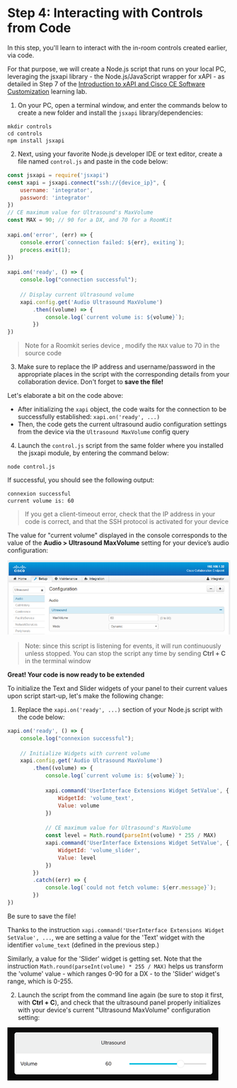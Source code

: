 # Step 4: Interacting with Controls from Code

In this step, you'll learn to interact with the in-room controls created earlier, via code.

For that purpose, we will create a Node.js script that runs on your local PC, leveraging the jsxapi library - the Node.js/JavaScript wrapper for xAPI - as detailed in Step 7 of the [Introduction to xAPI and Cisco CE Software Customization]( https://learninglabs.cisco.com/lab/collab-xapi-intro/step/7) learning lab.

1. On your PC, open a terminal window, and enter the commands below to create a new folder and install the `jsxapi` library/dependencies:

  ```shell
  mkdir controls
  cd controls
  npm install jsxapi
  ```

2.  Next, using your favorite Node.js developer IDE or text editor, create a file named `control.js` and paste in the code below:

  ```javascript
  const jsxapi = require('jsxapi')
  const xapi = jsxapi.connect("ssh://{device_ip}", {
      username: 'integrator',
      password: 'integrator'
  })
  // CE maximum value for Ultrasound's MaxVolume
  const MAX = 90; // 90 for a DX, and 70 for a RoomKit

  xapi.on('error', (err) => {
      console.error(`connection failed: ${err}, exiting`);
      process.exit(1);
  })

  xapi.on('ready', () => {
      console.log("connection successful");

      // Display current Ultrasound volume
      xapi.config.get('Audio Ultrasound MaxVolume')
          .then((volume) => {
              console.log(`current volume is: ${volume}`);
          })
  })
  ```
  >Note for a Roomkit series device , modify the `MAX` value to 70 in the source code

3. Make sure to replace the IP address and username/password in the appropriate places in the script with the corresponding details from your collaboration device.  Don't forget to **save the file!**

  Let's elaborate a bit on the code above:
  - After initializing the `xapi` object, the code waits for the connection to be successfully established: `xapi.on('ready', ...)`
  - Then, the code gets the current ultrasound audio configuration settings from the device via the `Ultrasound MaxVolume` config query

4. Launch the `control.js` script from the same folder where you installed the jsxapi module, by entering the command below:

  ```shell
  node control.js
  ```

  If successful, you should see the following output:
  ```shell
  connexion successful
  current volume is: 60
  ```
  >If you get a client-timeout error, check that the IP address in your code is correct, and that the SSH protocol is activated for your device

The value for "current volume" displayed in the console corresponds to the value of the **Audio > Ultrasound MaxVolume** setting for your device’s audio configuration:

![Ultrasound Configuration](assets/images/step4-ultrasound-configuration.png)

>Note: since this script is listening for events, it will run continuously unless stopped.  You can stop the script any time by sending **Ctrl + C** in the terminal window

**Great! Your code is now ready to be extended**

To initialize the Text and Slider widgets of your panel to their current values upon script start-up, let's make the following change:

1. Replace the `xapi.on('ready', ...)` section of your Node.js script with the code below:

  ```javascript
  xapi.on('ready', () => {
      console.log("connexion successful");

      // Initialize Widgets with current volume
      xapi.config.get('Audio Ultrasound MaxVolume')
          .then((volume) => {
              console.log(`current volume is: ${volume}`);

              xapi.command('UserInterface Extensions Widget SetValue', {
                  WidgetId: 'volume_text',
                  Value: volume
              })

              // CE maximum value for Ultrasound's MaxVolume
              const level = Math.round(parseInt(volume) * 255 / MAX)
              xapi.command('UserInterface Extensions Widget SetValue', {
                  WidgetId: 'volume_slider',
                  Value: level
              })
          })
          .catch((err) => {
              console.log(`could not fetch volume: ${err.message}`);
          })
  })
  ```
  Be sure to save the file!

  Thanks to the instruction `xapi.command('UserInterface Extensions Widget SetValue', ...`, we are setting a value for the 'Text' widget with the identifier `volume_text` (defined in the previous step.)

  Similarly, a value for the 'Slider' widget is getting set. Note that the instruction `Math.round(parseInt(volume) * 255 / MAX)` helps us transform the 'volume' value - which ranges 0-90 for a DX - to the 'Slider' widget's range, which is 0-255.

2. Launch the script from the command line again (be sure to stop it first, with **Ctrl + C**), and check that the ultrasound panel properly initializes with your device's current "Ultrasound MaxVolume" configuration setting:

  ![Ultrasound Panel](assets/images/step4-ultrasound-panel.png)
